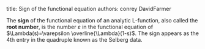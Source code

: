 title: Sign of the functional equation
authors:
    conrey
    DavidFarmer

The **sign** of the functional equation of an analytic L-function, also called the **root number**, is the number $\varepsilon$ in the <a knowl="lmfdb/lfunction.functional_equation">functional equation</a> of $\Lambda(s)=\varepsilon \overline{\Lambda}(1-s)$.  The sign appears as the 4th entry in the quadruple
known as the <a knowl="lmfdb/lfunction.selbergdata">Selberg data.</a> 
